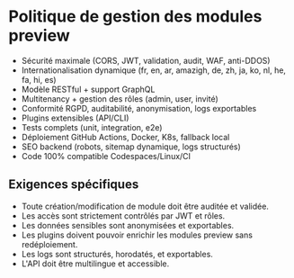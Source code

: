 # Politique de gestion des modules preview

- Sécurité maximale (CORS, JWT, validation, audit, WAF, anti-DDOS)
- Internationalisation dynamique (fr, en, ar, amazigh, de, zh, ja, ko, nl, he, fa, hi, es)
- Modèle RESTful + support GraphQL
- Multitenancy + gestion des rôles (admin, user, invité)
- Conformité RGPD, auditabilité, anonymisation, logs exportables
- Plugins extensibles (API/CLI)
- Tests complets (unit, integration, e2e)
- Déploiement GitHub Actions, Docker, K8s, fallback local
- SEO backend (robots, sitemap dynamique, logs structurés)
- Code 100% compatible Codespaces/Linux/CI

## Exigences spécifiques
- Toute création/modification de module doit être auditée et validée.
- Les accès sont strictement contrôlés par JWT et rôles.
- Les données sensibles sont anonymisées et exportables.
- Les plugins doivent pouvoir enrichir les modules preview sans redéploiement.
- Les logs sont structurés, horodatés, et exportables.
- L'API doit être multilingue et accessible.
